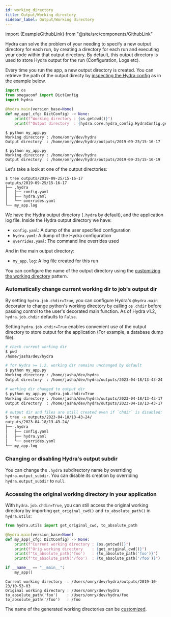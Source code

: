 ```yaml
---
id: working_directory
title: Output/Working directory
sidebar_label: Output/Working directory
---
```


import {ExampleGithubLink} from "@site/src/components/GithubLink"

<ExampleGithubLink to="examples/tutorials/basic/running_your_hydra_app/3_working_directory"/>

Hydra can solve the problem of your needing to specify a new output directory for each run, by
creating a directory for each run and executing your code within that output directory.
By default, this output directory is used to store Hydra output for the run (Configuration, Logs etc).

Every time you run the app, a new output directory is created.
You can retrieve the path of the output directy by
[inspecting the Hydra config](/configure_hydra/Intro.md#accessing-the-hydra-config) as in the example below.

```python title="my_app.py"
import os
from omegaconf import DictConfig
import hydra

@hydra.main(version_base=None)
def my_app(_cfg: DictConfig) -> None:
    print(f"Working directory : {os.getcwd()}")
    print(f"Output directory  : {hydra.core.hydra_config.HydraConfig.get().runtime.output_dir}")
```
```text
$ python my_app.py
Working directory : /home/omry/dev/hydra
Output directory  : /home/omry/dev/hydra/outputs/2019-09-25/15-16-17

$ python my_app.py
Working directory : /home/omry/dev/hydra
Output directory  : /home/omry/dev/hydra/outputs/2019-09-25/15-16-19
```

Let's take a look at one of the output directories:
```text
$ tree outputs/2019-09-25/15-16-17
outputs/2019-09-25/15-16-17
├── .hydra
│   ├── config.yaml
│   ├── hydra.yaml
│   └── overrides.yaml
└── my_app.log
```

We have the Hydra output directory (`.hydra` by default), and the application log file.
Inside the Hydra output directory we have:
* `config.yaml`: A dump of the user specified configuration
* `hydra.yaml`: A dump of the Hydra configuration
* `overrides.yaml`: The command line overrides used

And in the main output directory:
* `my_app.log`: A log file created for this run

You can configure the name of the output directory using
the [customizing the working directory](/configure_hydra/workdir.md) pattern.


### Automatically change current working dir to job's output dir

By setting `hydra.job.chdir=True`, you can configure
Hydra's `@hydra.main` decorator to change python's working directory by calling
`os.chdir` before passing control to the user's decorated main function.
As of Hydra v1.2, `hydra.job.chdir` defaults to `False`.

Setting `hydra.job.chdir=True` enables convenient use of the output directory to
store output for the application (For example, a database dump file).

```bash
# check current working dir
$ pwd
/home/jasha/dev/hydra

# for Hydra >= 1.2, working dir remains unchanged by default
$ python my_app.py
Working directory : /home/jasha/dev/hydra
Output directory  : /home/jasha/dev/hydra/outputs/2023-04-18/13-43-24

# working dir changed to output dir
$ python my_app.py hydra.job.chdir=True
Working directory : /home/jasha/dev/hydra/outputs/2023-04-18/13-43-17
Output directory  : /home/jasha/dev/hydra/outputs/2023-04-18/13-43-17

# output dir and files are still created even if `chdir` is disabled:
$ tree -a outputs/2023-04-18/13-43-24/
outputs/2023-04-18/13-43-24/
├── .hydra
│   ├── config.yaml
│   ├── hydra.yaml
│   └── overrides.yaml
└── my_app.log
```


### Changing or disabling Hydra's output subdir 
You can change the `.hydra` subdirectory name by overriding `hydra.output_subdir`.
You can disable its creation by overriding `hydra.output_subdir` to `null`.


### Accessing the original working directory in your application

With `hydra.job.chdir=True`, you can still access the original working directory by importing `get_original_cwd()` and `to_absolute_path()` in `hydra.utils`:

```python
from hydra.utils import get_original_cwd, to_absolute_path

@hydra.main(version_base=None)
def my_app(_cfg: DictConfig) -> None:
    print(f"Current working directory : {os.getcwd()}")
    print(f"Orig working directory    : {get_original_cwd()}")
    print(f"to_absolute_path('foo')   : {to_absolute_path('foo')}")
    print(f"to_absolute_path('/foo')  : {to_absolute_path('/foo')}")

if __name__ == "__main__":
    my_app()
```

```text title="$ python examples/tutorial/8_working_directory/original_cwd.py"
Current working directory  : /Users/omry/dev/hydra/outputs/2019-10-23/10-53-03
Original working directory : /Users/omry/dev/hydra
to_absolute_path('foo')    : /Users/omry/dev/hydra/foo
to_absolute_path('/foo')   : /foo
```

The name of the generated working directories can be [customized](/configure_hydra/workdir.md).
